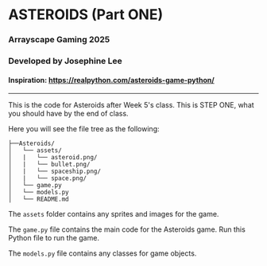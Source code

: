 # ASTEROIDS (Part ONE)
### Arrayscape Gaming 2025
### Developed by Josephine Lee
#### Inspiration: https://realpython.com/asteroids-game-python/

<hr>

This is the code for Asteroids after Week 5's class. This is STEP ONE, what you should have by the end of class.

Here you will see the file tree as the following:

```
├──Asteroids/
│   └── assets/
│   |   └── asteroid.png/
│   |   └── bullet.png/
│   |   └── spaceship.png/
│   |   └── space.png/
│   └── game.py
│   └── models.py
│   └── README.md
```

The `assets` folder contains any sprites and images for the game. 

The `game.py` file contains the main code for the Asteroids game. Run this Python file to run the game.

The `models.py` file contains any classes for game objects.